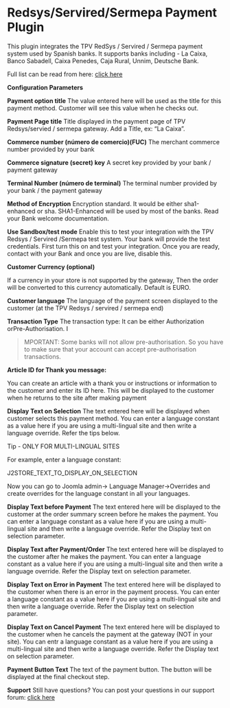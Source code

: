 # Redsys/Servired/Sermepa Payment Plugin

This plugin integrates the TPV RedSys / Servired / Sermepa payment system used by Spanish banks. It supports banks including - La Caixa, Banco Sabadell, Caixa Penedes, Caja Rural, Unnim, Deutsche Bank.

Full list can be read from here: [click here](http://www.servired.es/espanol/miembros.htm)

**Configuration Parameters**

**Payment option title** The value entered here will be used as the title for this payment method. Customer will see this value when he checks out.

**Payment Page title** Title displayed in the payment page of TPV Redsys/servied / sermepa gateway. Add a Title, ex: “La Caixa”.

**Commerce number \(número de comercio\)\(FUC\)** The merchant commerce number provided by your bank

**Commerce signature \(secret\) key** A secret key provided by your bank / payment gateway

**Terminal Number \(número de terminal\)** The terminal number provided by your bank / the payment gateway

**Method of Encryption** Encryption standard. It would be either sha1-enhanced or sha. SHA1-Enhanced will be used by most of the banks. Read your Bank welcome documentation.

**Use Sandbox/test mode** Enable this to test your integration with the TPV Redsys / Servired /Sermepa test system. Your bank will provide the test credentials. First turn this on and test your integration. Once you are ready, contact with your Bank and once you are live, disable this.

**Customer Currency \(optional\)**

If a currency in your store is not supported by the gateway, Then the order will be converted to this currency automatically. Default is EURO.

**Customer language** The language of the payment screen displayed to the customer \(at the TPV Redsys / servired / sermepa end\)

**Transaction Type** The transaction type: It can be either Authorization orPre-Authorisation. I

> MPORTANT: Some banks will not allow pre-authorisation. So you have to make sure that your account can accept pre-authorisation transactions.

**Article ID for Thank you message:**

You can create an article with a thank you or instructions or information to the customer and enter its ID here. This will be displayed to the customer when he returns to the site after making payment

**Display Text on Selection** The text entered here will be displayed when customer selects this payment method. You can enter a language constant as a value here if you are using a multi-lingual site and then write a language override. Refer the tips below.

Tip - ONLY FOR MULTI-LINGUAL SITES

For example, enter a language constant:

J2STORE_TEXT_TO_DISPLAY_ON\_SELECTION

Now you can go to Joomla admin-&gt; Language Manager-&gt;Overrides and create overrides for the language constant in all your languages.

**Display Text before Payment** The text entered here will be displayed to the customer at the order summary screen before he makes the payment. You can enter a language constant as a value here if you are using a multi-lingual site and then write a language override. Refer the Display text on selection parameter.

**Display Text after Payment/Order** The text entered here will be displayed to the customer after he makes the payment. You can enter a language constant as a value here if you are using a multi-lingual site and then write a language override. Refer the Display text on selection parameter.

**Display Text on Error in Payment** The text entered here will be displayed to the customer when there is an error in the payment process. You can enter a language constant as a value here if you are using a multi-lingual site and then write a language override. Refer the Display text on selection parameter.

**Display Text on Cancel Payment** The text entered here will be displayed to the customer when he cancels the payment at the gateway \(NOT in your site\). You can entr a language constant as a value here if you are using a multi-lingual site and then write a language override. Refer the Display text on selection parameter.

**Payment Button Text** The text of the payment button. The button will be displayed at the final checkout step.

**Support** Still have questions? You can post your questions in our support forum: [click here](http://j2store.org/forum/index.html)

